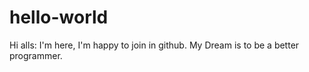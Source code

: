 # hello-world

Hi alls:
  I'm here, I'm happy to join in github. My Dream is to be a better programmer.
